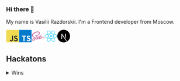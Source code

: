 ### Hi there 👋

My name is Vasilii Razdorskii.
I'm a Frontend developer from Moscow.

<a  target="blank" ><img src="https://github.com/devicons/devicon/blob/master/icons/javascript/javascript-original.svg" height="35"/></a><a  target="blank" ><img src="https://github.com/devicons/devicon/blob/master/icons/typescript/typescript-original.svg" height="35"/></a><a  target="blank" ><img src="https://github.com/devicons/devicon/blob/master/icons/sass/sass-original.svg" height="35"/></a><a  target="blank" ><img src="https://github.com/devicons/devicon/blob/master/icons/react/react-original.svg" height="35"/></a><a  target="blank" ><img src="https://github.com/devicons/devicon/blob/master/icons/nextjs/nextjs-original.svg" height="35"/></a>

## Hackatons

<details>
<summary>Wins</summary>
<div align="center">
<p float="left">
  <img src="img/Axenix_Hack_Diploma.jpg" width="200" />
</p>
</div>
</details>
